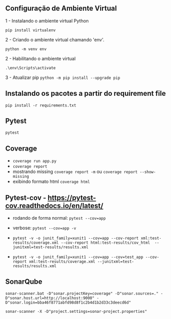 ## Configuração de Ambiente Virtual

1 - Instalando o ambiente virtual Python

`pip install virtualenv`

2 - Criando o ambiente virtual chamando 'env'.

`python -m venv env`

2 - Habilitando o ambiente virtual

`.\env\Scripts\activate`

3 - Atualizar pip
`python -m pip install --upgrade pip`

## Instalando os pacotes a partir do requirement file

`pip install -r requirements.txt`

## Pytest
`pytest`

## Coverage
- `coverage run app.py`
- `coverage report`
- mostrando missing `coverage report -m` ou `coverage report --show-missing`
- exibindo formato html `coverage html`

## Pytest-cov - https://pytest-cov.readthedocs.io/en/latest/
- rodando de forma normal: `pytest --cov=app`
- verbose: `pytest --cov=app -v`
- `pytest -v -o junit_family=xunit1 --cov=app --cov-report xml:test-results/coverage.xml --cov-report html:test-results/cov_html  --junitxml=test-results/results.xml` 

- `pytest -v -o junit_family=xunit1 --cov=app --cov=test_app --cov-report xml:test-results/coverage.xml --junitxml=test-results/results.xml`


## SonarQube
`sonar-scanner.bat -D"sonar.projectKey=coverage" -D"sonar.sources=." -D"sonar.host.url=http://localhost:9000" -D"sonar.login=bba46f8771abfd98d8f1c2b4d1b2d33c3deecd6d"`

`sonar-scanner -X -D"project.settings=sonar-project.properties"`
